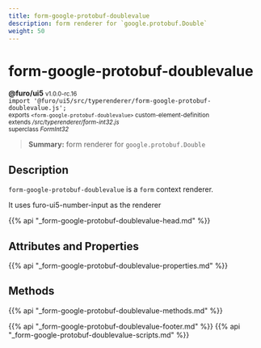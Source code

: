 ```yaml
---
title: form-google-protobuf-doublevalue
description: form renderer for `google.protobuf.Double`
weight: 50
---
```


# form-google-protobuf-doublevalue
**@furo/ui5** <small>v1.0.0-rc.16</small>
<br>`import '@furo/ui5/src/typerenderer/form-google-protobuf-doublevalue.js';`<small>
<br>exports `<form-google-protobuf-doublevalue>` custom-element-definition
<br>extends */src/typerenderer/form-int32.js*
<br>superclass *FormInt32*</small>

> **Summary:** form renderer for `google.protobuf.Double`

## Description

`form-google-protobuf-doublevalue` is a `form` context renderer.

It uses furo-ui5-number-input as the renderer

{{% api "_form-google-protobuf-doublevalue-head.md" %}}

## Attributes and Properties
{{% api "_form-google-protobuf-doublevalue-properties.md" %}}



## Methods
{{% api "_form-google-protobuf-doublevalue-methods.md" %}}





{{% api "_form-google-protobuf-doublevalue-footer.md" %}}
{{% api "_form-google-protobuf-doublevalue-scripts.md" %}}
